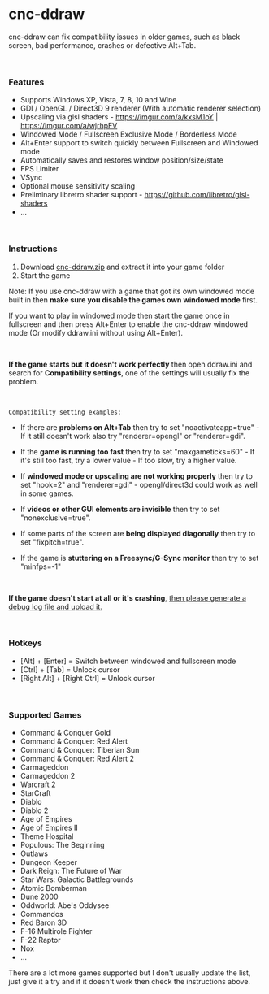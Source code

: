 # cnc-ddraw
cnc-ddraw can fix compatibility issues in older games, such as black screen, bad performance, crashes or defective Alt+Tab.

&nbsp;

### Features

 - Supports Windows XP, Vista, 7, 8, 10 and Wine
 - GDI / OpenGL / Direct3D 9 renderer (With automatic renderer selection)
 - Upscaling via glsl shaders - https://imgur.com/a/kxsM1oY | https://imgur.com/a/wjrhpFV
 - Windowed Mode / Fullscreen Exclusive Mode / Borderless Mode
 - Alt+Enter support to switch quickly between Fullscreen and Windowed mode
 - Automatically saves and restores window position/size/state
 - FPS Limiter
 - VSync
 - Optional mouse sensitivity scaling
 - Preliminary libretro shader support - https://github.com/libretro/glsl-shaders
 - ...
 
&nbsp;

### Instructions

1. Download [cnc-ddraw.zip](https://github.com/CnCNet/cnc-ddraw/releases/latest/download/cnc-ddraw.zip) and extract it into your game folder
2. Start the game


Note: If you use cnc-ddraw with a game that got its own windowed mode built in then **make sure you disable the games own windowed mode** first.

If you want to play in windowed mode then start the game once in fullscreen and then press Alt+Enter to enable the cnc-ddraw windowed mode (Or modify ddraw.ini without using Alt+Enter).

&nbsp;

**If the game starts but it doesn't work perfectly** then open ddraw.ini and search for **Compatibility settings**, one of the settings will usually fix the problem.

&nbsp;

`Compatibility setting examples:`

- If there are **problems on Alt+Tab** then try to set "noactivateapp=true" - If it still doesn't work also try "renderer=opengl" or "renderer=gdi".

- If the **game is running too fast** then try to set "maxgameticks=60" - If it's still too fast, try a lower value - If too slow, try a higher value.

- If **windowed mode or upscaling are not working properly** then try to set "hook=2" and "renderer=gdi" - opengl/direct3d could work as well in some games. 

- If **videos or other GUI elements are invisible** then try to set "nonexclusive=true".

- If some parts of the screen are **being displayed diagonally** then try to set "fixpitch=true".

- If the game is **stuttering on a Freesync/G-Sync monitor** then try to set "minfps=-1"

&nbsp;

**If the game doesn't start at all or it's crashing**, [then please generate a debug log file and upload it.](https://github.com/CnCNet/cnc-ddraw/issues/44)  

&nbsp;

### Hotkeys
* [Alt] + [Enter]                  = Switch between windowed and fullscreen mode
* [Ctrl] + [Tab]                    = Unlock cursor
* [Right Alt] + [Right Ctrl]  = Unlock cursor

&nbsp;

### Supported Games

 - Command & Conquer Gold
 - Command & Conquer: Red Alert
 - Command & Conquer: Tiberian Sun
 - Command & Conquer: Red Alert 2
 - Carmageddon
 - Carmageddon 2
 - Warcraft 2
 - StarCraft
 - Diablo
 - Diablo 2
 - Age of Empires
 - Age of Empires II
 - Theme Hospital
 - Populous: The Beginning
 - Outlaws
 - Dungeon Keeper
 - Dark Reign: The Future of War
 - Star Wars: Galactic Battlegrounds
 - Atomic Bomberman
 - Dune 2000
 - Oddworld: Abe's Oddysee
 - Commandos
 - Red Baron 3D
 - F-16 Multirole Fighter
 - F-22 Raptor
 - Nox
 - ...

There are a lot more games supported but I don't usually update the list, just give it a try and if it doesn't work then check the instructions above.
